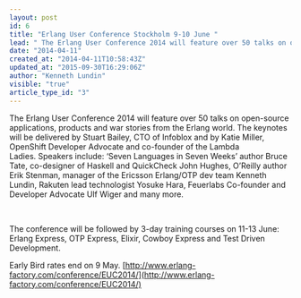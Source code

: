 ```yaml
---
layout: post
id: 6
title: "Erlang User Conference Stockholm 9-10 June "
lead: " The Erlang User Conference 2014 will feature over 50 talks on open-source applications, products and war stories from the Erlang world."
date: "2014-04-11"
created_at: "2014-04-11T10:58:43Z"
updated_at: "2015-09-30T16:29:06Z"
author: "Kenneth Lundin"
visible: "true"
article_type_id: "3"
---
```


 The Erlang User Conference 2014 will feature over 50 talks on open-source applications, products and war stories from the Erlang world. The keynotes will be delivered by Stuart Bailey, CTO of Infoblox and by Katie Miller, OpenShift Developer Advocate and co-founder of the Lambda Ladies. Speakers include: ‘Seven Languages in Seven Weeks’ author Bruce Tate, co-designer of Haskell and QuickCheck John Hughes, O’Reilly author Erik Stenman, manager of the Ericsson Erlang/OTP dev team Kenneth Lundin, Rakuten lead technologist Yosuke Hara, Feuerlabs Co-founder and Developer Advocate Ulf Wiger and many more.

  

 The conference will be followed by 3-day training courses on 11-13 June: Erlang Express, OTP Express, Elixir, Cowboy Express and Test Driven Development.

 Early Bird rates end on 9 May.
[http://www.erlang-factory.com/conference/EUC2014/](http://www.erlang-factory.com/conference/EUC2014/)
